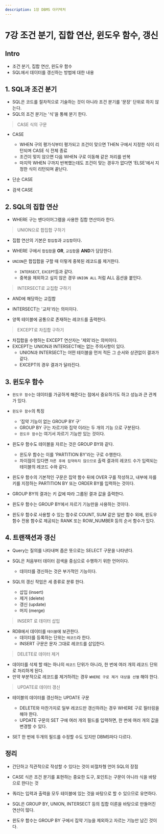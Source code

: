 ```yaml
---
description: 1장 DBMS 아키텍처
---
```


# 7강 조건 분기, 집합 연산, 윈도우 함수, 갱신

## Intro

- 조건 분기, 집합 연산, 윈도우 함수
- SQL에서 데이터를 갱신하는 방법에 대한 내용

## 1. SQL과 조건 분기

- SQL은 코드를 절차적으로 기술하는 것이 아니라 조건 분기를 '문장' 단위로 하지 않는다.
- SQL의 조건 분기는 '식'을 통해 분기 한다.

> CASE 식의 구문

- CASE
    - WHEN 구의 평가식부터 평가되고 조건이 맞으면 THEN 구에서 지정한 식이 리턴되며 CASE 식 전체 종료
	- 조건이 맞지 않으면 다음 WHEN 구로 이동해 같은 처리를 반복
	- 마지막 WHEN 구까지 반복했는데도 조건이 맞는 경우가 없다면 'ELSE'에서 지정한 식이 리턴되며 끝난다.
	
- 단순 CASE 
	
- 검색 CASE


## 2. SQL의 집합 연산

- WHERE 구는 밴다이어그램을 사용한 집합 연산이라 한다.

> UNION으로 합집합 구하기

- 집합 연산의 기본은 `합집합`과 `교집합`이다.
- WHERE 구에서 `합집합`을 **OR**, `교집합`을 **AND**가 담당한다.

- `UNION`은 합집합을 구할 때 이렇게 중복된 레코드를 제거한다.
	- `INTERSECT`, `EXCEPT`등과 같다.
	- 중복을 제외하고 싶지 않은 경우 `UNION ALL` 처럼 ALL 옵션을 붙인다.


> INTERSECT로 교집합 구하기

- AND에 해당하는 교집합
- INTERSECT는 '교차'라는 의미이다.

- 양쪽 테이블에 공통으로 존재하는 레코드를 출력한다.

> EXCEPT로 차집합 구하기

- 차집합을 수행하는 EXCEPT 연산자는 '제외'라는 의미이다.
- EXCEPT는 UNION과 INTERSECT에는 없는 주의사항이 있다.
	- UNION과 INTERSECT는 어떤 테이블을 먼저 적든 그 순서와 상관없이 결과가 같다.
	- EXCEPT의 경우 결과가 달라진다.

## 3. 윈도우 함수

- `윈도우 함수`는 데이터를 가공하게 해준다는 점에서 중요하기도 하고 성능과 큰 관계가 있다.
- `윈도우 함수`의 특징
	- '집약 기능이 없는 GROUP BY 구'
	- GROUP BY 구는 자르기와 집약 이라는 두 개의 기능 으로 구분된다.
	- `윈도우 함수`는 여기서 자르기 기능만 있는 것이다.

- 윈도우 함수도 테이블을 자르는 것은 GROUP BY와 같다.
	- 윈도우 함수는 이를 'PARTITION BY'라는 구로 수행한다.
	- 차이점이 있다면 `자른 후에 집약하지 않으므로` 출력 결과의 레코드 수가 입력되는 테이블의 레코드 수와 같다.

- 윈도우 함수의 기본적인 구문은 집약 함수 뒤에 OVER 구를 작성하고, 내부에 자를 키를 지정하는 PARTITION BY 또는 ORDER BY를 입력하는 것이다.

- GROUP BY의 결과는 키 값에 따라 그룹된 결과 값을 출력한다.
- 윈도우 함수는 GROUP BY에서 자르기 기능만을 사용하는 것이다.

- 윈도우 함수로 사용할 수 있는 함수로 COUNT, SUM 같은 일반 함수 외에, 윈도우 함수 전용 함수로 제공되는 RANK 또는 ROW_NUMBER 등의 순서 함수가 있다.


## 4. 트랜잭션과 갱신

- Query는 질의를 나타내며 좁은 뜻으로는 SELECT 구문을 나타낸다.
- SQL은 처음부터 데이터 검색을 중심으로 수행하기 위한 언어이다.
	- 데이터를 갱신하는 것은 부가적인 기능이다.

- SQL의 갱신 작업은 세 종류로 분류 한다.
	- 삽입 (insert)
	- 제거 (delete)
	- 갱신 (update)
	- 머지 (merge)
	
> INSERT 로 데이터 삽입 

- RDB에서 데이터를 `테이블`에 보관한다.
    - 데이터를 등록하는 단위는 `레코드`라 한다.
	- INSERT 구문은 문자 그대로 레코드를 삽입한다.

> DELETE로 데이터 제거

- 데이터를 삭제 할 때는 하나의 `레코드` 단위가 아니라, 한 번에 여러 개의 레코드 단위로 처리하게 된다.
- 만약 부분적으로 레코드를 제거하려는 경우 `WHERE 구로 제거 대상을 선별` 해야 한다.

> UPDATE로 데이터 갱신

- 테이블의 데이터를 갱신하는 UPDATE 구문
	- DELETE와 마찬가지로 일부 레코드만 갱신하려는 경우 WHERE 구로 필터링을 해야 한다.
	- UPDATE 구문의 SET 구에 여러 개의 필드를 입력하면, 한 번에 여러 개의 값을 변경할 수 있다.
	
- SET 한 번에 두개의 필드를 수정할 수도 있지만 DBMS마다 다르다.

## 정리

- 간단하고 직관적으로 작성할 수 있다는 것이 비절차형 언어 SQL의 장점

- CASE 식은 조건 분기를 표현하는 중요한 도구, 포인트는 구문이 아니라 식을 바탕으로 한다는 것

- 쿼리는 입력과 출력을 모두 테이블에 있는 것을 바탕으로 할 수 있으므로 유연하다.

- SQL은 GROUP BY, UNION, INTERSECT 등의 집합 이론을 바탕으로 만들어진 연산이 많다.

- 윈도우 함수는 GROUP BY 구에서 집약 기능을 제외하고 자르는 기능만 남긴 것이다.
